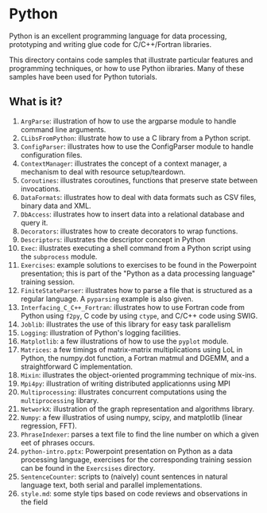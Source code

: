 Python
======

Python is an excellent programming language for data processing,
prototyping and writing glue code for C/C++/Fortran libraries.

This directory contains code samples that illustrate particular features
and programming techniques, or how to use Python iibraries.  Many of
these samples have been used for Python tutorials.

What is it?
-----------
1. `ArgParse`: illustration of how to use the argparse module to handle
    command line arguments.
1. `CLibsFromPython`: illustrate how to use a C library from a Python
    script.
1. `ConfigParser`: illustrates how to use the ConfigParser module to handle
    configuration files.
1. `ContextManager`: illustrates the concept of a context manager, a
    mechanism to deal with resource setup/teardown.
1. `Coroutines`: illustrates coroutines, functions that preserve state
    between invocations.
1. `DataFormats`: illustrates how to deal with data formats such as CSV
    files, binary data and XML.
1. `DbAccess`: illustrates how to insert data into a relational database
    and query it.
1. `Decorators`: illustrates how to create decorators to wrap functions.
1. `Descriptors`: illustrates the descriptor concept in Python
1. `Exec`: illustrates executing a shell command from a Python script
    using the `subprocess` module.
1. `Exercises`: example solutions to exercises to be found in the 
    Powerpoint presentation; this is part of the "Python as a data
    processing language" training session.
1. `FiniteStateParser`: illustrates how to parse a file that is structured
    as a regular language.  A `pyparsing` example is also given.
1. `Interfacing_C_C++_Fortran`: illustrates how to use Fortran code
    from Python using `f2py`, C code by using `ctype`, and C/C++ code
    using SWIG.
1. `Joblib`: illustrates the use of this library for easy task parallelism
1. `Logging`: illustration of Python's logging facilities.
1. `Matplotlib`: a few illustrations of how to use the `pyplot` module.
1. `Matrices`: a few timings of matrix-matrix multiplications using
    LoL in Python, the numpy.dot function, a Fortran matmul and DGEMM, and
    a straightforward C implementation.
1. `Mixin`: illustrates the object-oriented programming technique of
    mix-ins.
1. `Mpi4py`: illustration of writing distributed applicationns using MPI
1. `Multiprocessing`: illustrates concurrent computations using the
   `multiprocessing` library.
1. `NetworkX`: illustration of the graph representation and algorithms
    library.
1. `Numpy`: a few illustratios of using numpy, scipy, and matplotlib
    (linear regression, FFT).
1. `PhraseIndexer`: parses a text file to find the line number on which a
    given eet of phrases occurs.
1. `python-intro.pptx`: Powerpoint presentation on Python as a data
    processing language, exercises for the corresponding training session
    can be found in the `Exercsises` directory.
1. `SentenceCounter`: scripts to (naively) count sentences in natural
    language text, both serial and parallel implementations.
1. `style.md`: some style tips based on code reviews and observations in
    the field
